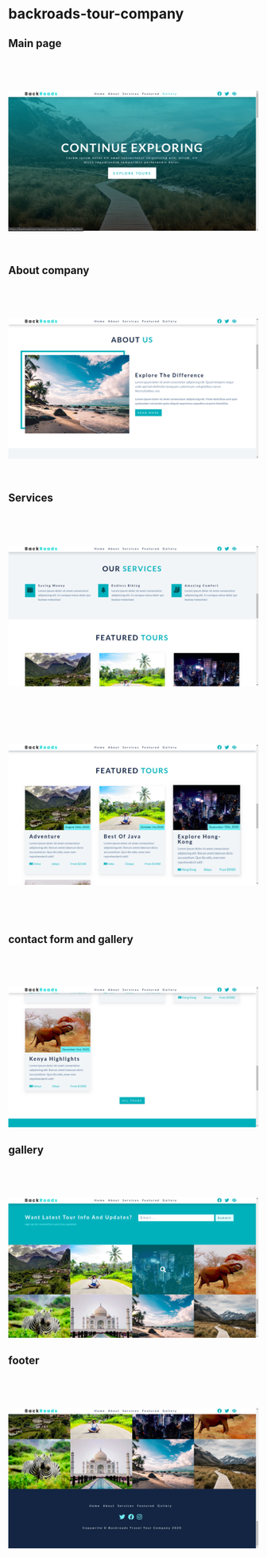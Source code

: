 # backroads-tour-company

<h2>Main page</h2>
<br/>
<br/>
<br/>


![](https://github.com/nttarun/backroads-tour-company/blob/main/screenshots/picture1.png)
<br/>
<br/>
<br/>

<h2>About company</h2>

<br/>
<br/>
<br/>

![](https://github.com/nttarun/backroads-tour-company/blob/main/screenshots/picture2.png)
<br/>
<br/>
<br/>

<h2>Services</h2>

<br/>
<br/>
<br/>

![](https://github.com/nttarun/backroads-tour-company/blob/main/screenshots/picture3.png)
<br/>
<br/>
<br/>

<br/>
<br/>
<br/>


![](https://github.com/nttarun/backroads-tour-company/blob/main/screenshots/picture4.png)

<br/>
<br/>
<br/>
<h2>contact form and gallery</h2>

<br/>
<br/>
<br/>

![](https://github.com/nttarun/backroads-tour-company/blob/main/screenshots/picture5.png)


<h2>gallery</h2>
<br/>
<br/>
<br/>

![](https://github.com/nttarun/backroads-tour-company/blob/main/screenshots/picture6.png)

<h2>footer</h2>
<br/>
<br/>
<br/>

![](https://github.com/nttarun/backroads-tour-company/blob/main/screenshots/picture7.png)
